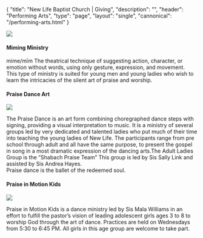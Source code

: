 {
	"title": "New Life Baptist Church | Giving",
	"description": "",
	"header": "Performing Arts",
	"type": "page",
	"layout": "single",
	"cannonical": "/performing-arts.html"
}
<section class="interior-section">
	<div class="container">
		<div class="row">
    	<div class="col-md-6">
				<img src="/images/ministry/miming.jpg">
			</div>
			<div class="col-md-6">
				<h4>Miming Ministry</h4>
				<p>mime/mīm The theatrical technique of suggesting action, character, or emotion without words, using only gesture, expression, and movement.<br>
				This type of ministry is suited for young men and young ladies who wish to learn the intricacies of the silent art of praise and worship.
				</p>
			</div>
    </div>
	</div>
</section>
<section>
	<div class="container">
		<div class="row">
			<div class="col-md-6">
				<h4>Praise Dance Art</h4>
				<img src="/images/ministry/praiseDanceTeam.jpg">
				<p>The Praise Dance is an art form combining choregraphed dance steps with signing, providing a visual interpretation to music. It is a ministry of several groups led by very dedicated and talented ladies who put much of their time into teaching the young ladies of New Life. The participants range from pre school through adult and all have the same purpose, to present the gospel in song in a most dramatic expression of the dancing arts.The Adult Ladies Group is the “Shabach Praise Team”  This group is led by Sis Sally Link and assisted by Sis Andrea Hayes.
				<br>
				Praise dance is the ballet of the redeemed soul.</p>
			</div>
    	<div class="col-md-6">
				<h4>Praise in Motion Kids</h4>
				<img src="/images/ministry/PraiseInMotion.jpg">
				<p>Praise in Motion Kids is a dance ministry led by Sis Mala Williams in an effort to fulfill the pastor’s vision of leading adolescent girls ages 3 to 8 to worship God through the art of dance. Practices are held on Wednesdays from 5:30 to 6:45 PM. All girls in this age group are welcome to take part.</p>
			</div>
    </div>
	</div>
</section>
